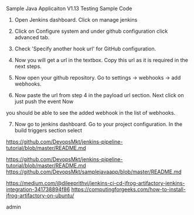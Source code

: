 
Sample Java Applicaiton V1.13
Testing Sample Code 

1. Open Jenkins dashboard. Click on manage jenkins

2. Click on Configure system and under github configuration click advanced tab.

3. Check 'Specify another hook url' for GitHub configuration. 

4. Now you will get a url in the textbox. Copy this url as it is required in the next steps.

5. Now open your github repository. Go to settings -> webhooks -> add webhooks.

6. Now paste the url from step 4 in the payload url section. Next click on just push the event Now 

you should be able to see the added webhook in the list of webhooks.

7. Now go to jenkins dashboard. Go to your project configuration. In the build triggers section select 


https://github.com/DevopsMkt/jenkins-pipeline-tutorial/blob/master/README.md


https://github.com/DevopsMkt/jenkins-pipeline-tutorial/blob/master/README.md
https://github.com/DevopsMkt/samplejavaapp/blob/master/README.md

https://medium.com/@dileeprithvi/jenkins-ci-cd-jfrog-artifactory-jenkins-integration-341738894f86
https://computingforgeeks.com/how-to-install-jfrog-artifactory-on-ubuntu/

admin

